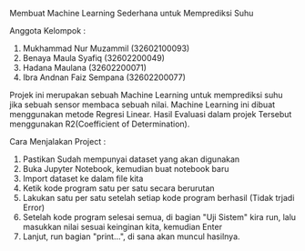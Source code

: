 Membuat Machine Learning Sederhana untuk Memprediksi Suhu

Anggota Kelompok :
1. Mukhammad Nur Muzammil   (32602100093)
2. Benaya Maula Syafiq      (32602200049)
3. Hadana Maulana           (32602200071)
4. Ibra Andnan Faiz Sempana (32602200077)

Projek ini merupakan sebuah Machine Learning untuk memprediksi suhu jika sebuah sensor membaca sebuah nilai. 
Machine Learning ini dibuat menggunakan metode Regresi Linear. Hasil Evaluasi dalam projek Tersebut menggunakan R2(Coefficient of Determination).

Cara Menjalakan Project :
1. Pastikan Sudah mempunyai dataset yang akan digunakan
2. Buka Jupyter Notebook, kemudian buat notebook baru
3. Import dataset ke dalam file kita
4. Ketik kode program satu per satu secara berurutan
5. Lakukan satu per satu setelah setiap kode program berhasil (Tidak trjadi Error)
6. Setelah kode program selesai semua, di bagian "Uji Sistem" kira run, lalu masukkan nilai sesuai keinginan kita, kemudian Enter
7. Lanjut, run bagian "print...", di sana akan muncul hasilnya.